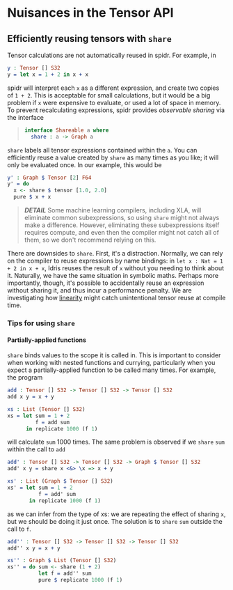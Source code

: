 <!--
Copyright 2023 Joel Berkeley

Licensed under the Apache License, Version 2.0 (the "License");
you may not use this file except in compliance with the License.
You may obtain a copy of the License at

    http://www.apache.org/licenses/LICENSE-2.0

Unless required by applicable law or agreed to in writing, software
distributed under the License is distributed on an "AS IS" BASIS,
WITHOUT WARRANTIES OR CONDITIONS OF ANY KIND, either express or implied.
See the License for the specific language governing permissions and
limitations under the License.
-->
# Nuisances in the Tensor API

## Efficiently reusing tensors with `share`

Tensor calculations are not automatically reused in spidr. For example, in
<!-- idris
import Literal
import Tensor
-->
```idris
y : Tensor [] S32
y = let x = 1 + 2 in x + x
```
spidr will interpret each `x` as a different expression, and create two copies of `1 + 2`. This is acceptable for small calculations, but it would be a big problem if `x` were expensive to evaluate, or used a lot of space in memory. To prevent recalculating expressions, spidr provides _observable sharing_ via the interface
> ```idris
> interface Shareable a where
>   share : a -> Graph a
> ```
`share` labels all tensor expressions contained within the `a`. You can efficiently reuse a value created by `share` as many times as you like; it will only be evaluated once. In our example, this would be
```idris
y' : Graph $ Tensor [2] F64
y' = do
  x <- share $ tensor [1.0, 2.0]
  pure $ x + x 
```

> *__DETAIL__* Some machine learning compilers, including XLA, will eliminate common subexpressions, so using `share` might not always make a difference. However, eliminating these subexpressions itself requires compute, and even then the compiler might not catch all of them, so we don't recommend relying on this.

There are downsides to `share`. First, it's a distraction. Normally, we can rely on the compiler to reuse expressions by name bindings: in `let x : Nat = 1 + 2 in x + x`, Idris reuses the result of `x` without you needing to think about it. Naturally, we have the same situation in symbolic maths. Perhaps more importantly, though, it's possible to accidentally reuse an expression without sharing it, and thus incur a performance penalty. We are investigating how [linearity](https://www.type-driven.org.uk/edwinb/papers/idris2.pdf) might catch unintentional tensor reuse at compile time.

### Tips for using `share`

#### Partially-applied functions

`share` binds values to the scope it is called in. This is important to consider when working with nested functions and currying, particularly when you expect a partially-applied function to be called many times. For example, the program
```idris
add : Tensor [] S32 -> Tensor [] S32 -> Tensor [] S32
add x y = x + y

xs : List (Tensor [] S32)
xs = let sum = 1 + 2
         f = add sum
      in replicate 1000 (f 1)
```
will calculate `sum` 1000 times. The same problem is observed if we `share` `sum` within the call to `add`
```idris
add' : Tensor [] S32 -> Tensor [] S32 -> Graph $ Tensor [] S32
add' x y = share x <&> \x => x + y

xs' : List (Graph $ Tensor [] S32)
xs' = let sum = 1 + 2
          f = add' sum
       in replicate 1000 (f 1)
```
as we can infer from the type of xs: we are repeating the effect of sharing `x`, but we should be doing it just once. The solution is to `share` `sum` outside the call to `f`.
```idris
add'' : Tensor [] S32 -> Tensor [] S32 -> Tensor [] S32
add'' x y = x + y

xs'' : Graph $ List (Tensor [] S32)
xs'' = do sum <- share (1 + 2)
          let f = add'' sum
          pure $ replicate 1000 (f 1)
```
